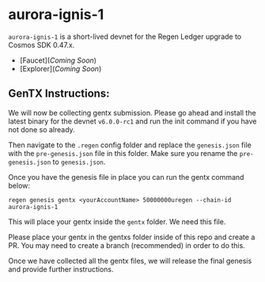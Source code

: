 # aurora-ignis-1

`aurora-ignis-1` is a short-lived devnet for the Regen Ledger upgrade to Cosmos SDK 0.47.x. 

- [Faucet](_Coming Soon_)
- [Explorer](_Coming Soon_)

## GenTX Instructions:

We will now be collecting gentx submission.  Please go ahead and install the latest binary for the devnet `v6.0.0-rc1` and run the init command if you have not done so already.

Then navigate to the `.regen` config folder and replace the `genesis.json` file with the `pre-genesis.json` file in this folder.  Make sure you rename the `pre-genesis.json` to `genesis.json`.

Once you have the genesis file in place you can run the gentx command below:

```shell
regen genesis gentx <yourAccountName> 50000000uregen --chain-id aurora-ignis-1
```
This will place your gentx inside the `gentx` folder.  We need this file.

Please place your gentx in the gentxs folder inside of this repo and create a PR.  You may need to create a branch (recommended) in order to do this.

Once we have collected all the gentx files, we will release the final genesis and provide further instructions.